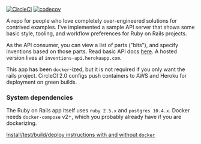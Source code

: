 [![CircleCI](https://circleci.com/gh/mikescar/inventions_api.svg?style=svg)](https://circleci.com/gh/mikescar/inventions_api)
[![codecov](https://codecov.io/gh/mikescar/inventions_api/branch/master/graph/badge.svg)](https://codecov.io/gh/mikescar/inventions_api)

A repo for people who love completely over-engineered solutions for contrived examples. I've implemented a sample API server that shows some basic style, tooling, and workflow preferences for Ruby on Rails projects.

As the API consumer, you can view a list of parts ("bits"), and specify inventions
based on those parts. Read basic API docs [here](https://github.com/mikescar/inventions_api/wiki/How-to-Use). A hosted version lives at `inventions-api.herokuapp.com`.

This app has been `docker`-ized, but it is not required if you only want the rails project. CircleCI 2.0 configs push containers to AWS and Heroku for deployment on green builds.

### System dependencies
The Ruby on Rails app itself uses `ruby 2.5.x` and `postgres 10.4.x`. Docker needs `docker-compose` v2+, which you probably already have if you are dockerizing.

[Install/test/build/deploy instructions with and without `docker`](https://github.com/mikescar/inventions_api/wiki)
